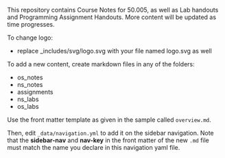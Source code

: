 This repository contains Course Notes for 50.005, as well as Lab handouts and Programming Assignment Handouts. More content will be updated as time progresses.

To change logo:
- replace _includes/svg/logo.svg with your file named logo.svg as well
  
To add a new content, create markdown files in any of the folders:
- os_notes
- ns_notes
- assignments
- ns_labs
- os_labs

Use the front matter template as given in the sample called `overview.md`. 

Then, edit `_data/navigation.yml` to add it on the sidebar navigation. Note that the **sidebar-nav** and **nav-key** in the front matter of the new `.md` file must match the name you declare in this navigation yaml file. 